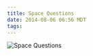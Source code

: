 ```yaml
---
title: Space Questions
date: 2014-08-06 06:56 MDT
tags:
---
```


<img src="/images/space-questions_manvsmagic.png" alt="Space Questions" />
